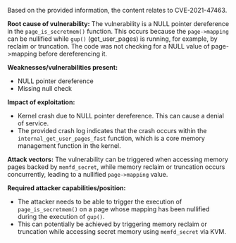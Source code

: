 Based on the provided information, the content relates to CVE-2021-47463.

**Root cause of vulnerability:**
The vulnerability is a NULL pointer dereference in the `page_is_secretmem()` function. This occurs because the `page->mapping` can be nullified while `gup()` (get_user_pages) is running, for example, by reclaim or truncation. The code was not checking for a NULL value of page->mapping before dereferencing it.

**Weaknesses/vulnerabilities present:**
- NULL pointer dereference
- Missing null check

**Impact of exploitation:**
- Kernel crash due to NULL pointer dereference. This can cause a denial of service.
- The provided crash log indicates that the crash occurs within the `internal_get_user_pages_fast` function, which is a core memory management function in the kernel.

**Attack vectors:**
The vulnerability can be triggered when accessing memory pages backed by `memfd_secret`, while memory reclaim or truncation occurs concurrently, leading to a nullified `page->mapping` value.

**Required attacker capabilities/position:**
- The attacker needs to be able to trigger the execution of `page_is_secretmem()` on a page whose mapping has been nullified during the execution of `gup()`.
- This can potentially be achieved by triggering memory reclaim or truncation while accessing secret memory using `memfd_secret` via KVM.